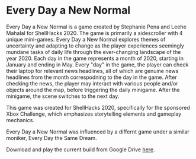 # Every Day a New Normal

Every Day a New Normal is a game created by Stephanie Pena and Leehe Mahalal for ShellHacks 2020. The game is primarily a sidescroller with 4 unique mini-games. Every Day a New Normal explores themes of uncertainty and adapting to change as the player experiences seemingly mundane tasks of daily life through the ever-changing landscape of the year 2020. Each day in the game represents a month of 2020, starting in January and ending in May. Every "day" in the game, the player can check their laptop for relevant news headlines, all of which are genuine news headlines from the month correspodning to the day in the game. After checking the news, the player may interact with various people and/or objects around the map, before triggering the daily minigame. After the minigame, the scene switches to the next day. 

This game was created for ShellHacks 2020, specifically for the sponsored Xbox Challenge, which emphasizes storytelling elements and gameplay mechanics.  

Every Day a New Normal was influenced by a differnt game under a similar moniker, Every Day the Same Dream. 

Download and play the current build from Google Drive [here](https://drive.google.com/file/d/1dRMdFfep-zMi7PGEM5pD9Onn3oXh3xMa/view?usp=sharing). 
